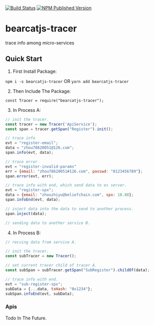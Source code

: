 [![Build Status][ci-img]][ci] [![NPM Published Version][npm-img]][npm]

# bearcatjs-tracer

trace info among micro-services

## Quick Start

1. First Install Package:

  `npm i -s bearcatjs-tracer` OR `yarn add bearcatjs-tracer`

2. Then Include The Package:

  `const Tracer = require("bearcatjs-tracer");`

3. In Process A:

  ```js
  // init the tracer.
  const tracer = new Tracer('ApiService');
  const span = tracer.getSpan("Register").init();
  
  // trace info 
  evt = "register-email";
  data = "zhou78620051@126.com";
  span.info(evt, data);
  
  // trace error
  evt = "register-invalid-params"
  err = {email: "zhou78620051#126.com", passwd: "0123456789"};
  span.error(evt, err);
  
  // trace info with end, which send data to es server.
  evt = "register-spx";
  data = {email: "zhouzhiyu@beliefchain.com", spx: 18.88};
  span.infoEnd(evt, data);
  
  // inject data into the data to send to another process.
  span.inject(data);
  
  // sending data to another service B.
  ```
4. In Process B:

  ```js
  // recving data from service A.
  
  // init the tracer.
  const subTracer = new Tracer();
  
  // set current tracer child of tracer A.
  const subSpan = subTracer.getSpan("SubRegister").childOf(data);
  
  // trace info with end.
  evt = "sub-register-spx";
  subData = {...data, txHash: "0x1234"};
  subSpan.infoEnd(evt, subData);
  ```

### Apis

Todo In The Future.


[ci-img]: https://travis-ci.com/justinchou/bearcatjs-tracer.svg?branch=master
[ci]: https://travis-ci.com/justinchou/bearcatjs-tracer
[npm-img]: https://badge.fury.io/js/bearcatjs-tracer.svg
[npm]: https://www.npmjs.com/package/bearcatjs-tracer
